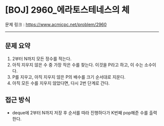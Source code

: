 # [BOJ] 2960_에라토스테네스의 체

문제 링크 : https://www.acmicpc.net/problem/2960

----------------
## 문제 요약
  1. 2부터 N까지 모든 정수를 적는다.
  2. 아직 지우지 않은 수 중 가장 작은 수를 찾는다. 이것을 P라고 하고, 이 수는 소수이다.
  3. P를 지우고, 아직 지우지 않은 P의 배수를 크기 순서대로 지운다.
  4. 아직 모든 수를 지우지 않았다면, 다시 2번 단계로 간다.

## 접근 방식
  - deque에 2부터 N까지 저장 후 순서를 따라 진행하다가 K번째 pop해준 수를 출력한다.
